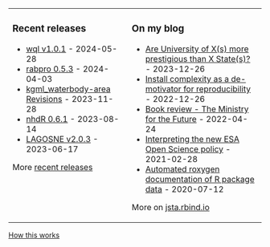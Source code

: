 
<table><tr><td valign="top">

### Recent releases
<!-- recent_releases starts -->
* [wql v1.0.1](https://github.com/jsta/wql/releases/tag/v1.0.1) - 2024-05-28
* [rabpro 0.5.3](https://github.com/VeinsOfTheEarth/rabpro/releases/tag/v0.5.3) - 2024-04-03
* [kgml_waterbody-area Revisions](https://github.com/GLEON/kgml_waterbody-area/releases/tag/v0.0.3) - 2023-11-28
* [nhdR 0.6.1](https://github.com/jsta/nhdR/releases/tag/0.6.1) - 2023-08-14
* [LAGOSNE v2.0.3](https://github.com/cont-limno/LAGOSNE/releases/tag/v2.0.3) - 2023-06-17
<!-- recent_releases ends -->
More [recent releases](https://github.com/jsta/jsta/blob/main/releases.md)
</td><td valign="top">

### On my blog
<!-- blog starts -->
* [Are University of X(s) more prestigious than X State(s)?](https://jsta.rbind.io/blog/university-state-prestige/) - 2023-12-26
* [Install complexity as a de-motivator for reproducibility](https://jsta.rbind.io/blog/are-r-project-dependencies-getting-more-numerous-over-time/) - 2022-12-26
* [Book review - The Ministry for the Future](https://jsta.rbind.io/blog/the-ministry-for-the-future/) - 2022-04-24
* [Interpreting the new ESA Open Science policy](https://jsta.rbind.io/blog/esa-data-policy/) - 2021-02-28
* [Automated roxygen documentation of R package data](https://jsta.rbind.io/blog/automated-roxygen-documentation-of-r-package-data/) - 2020-07-12
<!-- blog ends -->
More on [jsta.rbind.io](https://jsta.rbind.io)
</td></tr></table>

<a href="https://simonwillison.net/2020/Jul/10/self-updating-profile-readme/">How this works</a>
